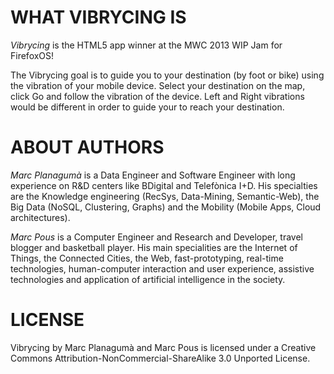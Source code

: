 WHAT VIBRYCING IS
============

*Vibrycing* is the HTML5 app winner at the MWC 2013 WIP Jam for FirefoxOS!

The Vibrycing goal is to guide you to your destination (by foot or bike) using the vibration of your mobile device. Select your destination on the map, click Go and follow the vibration of the device. Left and Right vibrations would be different in order to guide your to reach your destination. 

ABOUT AUTHORS
============

*Marc Planagumà* is a Data Engineer and Software Engineer with long experience on R&D centers like BDigital and Telefònica I+D. His specialties are the Knowledge engineering (RecSys, Data-Mining, Semantic-Web), the Big Data (NoSQL, Clustering, Graphs) and the Mobility (Mobile Apps, Cloud architectures).

*Marc Pous* is a Computer Engineer and Research and Developer, travel blogger and basketball player. His main specialities are the Internet of Things, the Connected Cities, the Web, fast-prototyping, real-time technologies, human-computer interaction and user experience, assistive technologies and application of artificial intelligence in the society. 


LICENSE
============

Vibrycing by Marc Planagumà and Marc Pous is licensed under a Creative Commons Attribution-NonCommercial-ShareAlike 3.0 Unported License.
